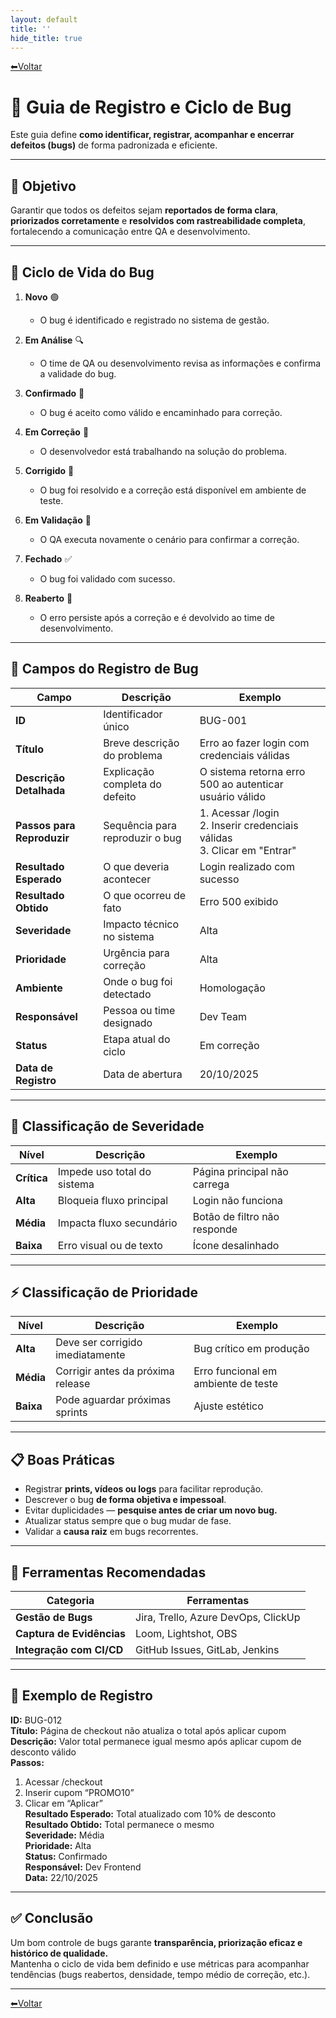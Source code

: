 ```yaml
---
layout: default
title: ''
hide_title: true
---
```


[⬅Voltar](../../readme.md)  

# 🐞 Guia de Registro e Ciclo de Bug  

Este guia define **como identificar, registrar, acompanhar e encerrar defeitos (bugs)** de forma padronizada e eficiente.

---

## 🎯 Objetivo  
Garantir que todos os defeitos sejam **reportados de forma clara**, **priorizados corretamente** e **resolvidos com rastreabilidade completa**, fortalecendo a comunicação entre QA e desenvolvimento.

---

## 🧭 Ciclo de Vida do Bug  

1. **Novo** 🟢  
   - O bug é identificado e registrado no sistema de gestão.  

2. **Em Análise** 🔍  
   - O time de QA ou desenvolvimento revisa as informações e confirma a validade do bug.  

3. **Confirmado** 🧩  
   - O bug é aceito como válido e encaminhado para correção.  

4. **Em Correção** 🔧  
   - O desenvolvedor está trabalhando na solução do problema.  

5. **Corrigido** 🧠  
   - O bug foi resolvido e a correção está disponível em ambiente de teste.  

6. **Em Validação** 🧪  
   - O QA executa novamente o cenário para confirmar a correção.  

7. **Fechado** ✅  
   - O bug foi validado com sucesso.  

8. **Reaberto** 🔁  
   - O erro persiste após a correção e é devolvido ao time de desenvolvimento.  

---

## 🧩 Campos do Registro de Bug  

| Campo | Descrição | Exemplo |
|--------|------------|----------|
| **ID** | Identificador único | BUG-001 |
| **Título** | Breve descrição do problema | Erro ao fazer login com credenciais válidas |
| **Descrição Detalhada** | Explicação completa do defeito | O sistema retorna erro 500 ao autenticar usuário válido |
| **Passos para Reproduzir** | Sequência para reproduzir o bug | 1. Acessar /login <br> 2. Inserir credenciais válidas <br> 3. Clicar em "Entrar" |
| **Resultado Esperado** | O que deveria acontecer | Login realizado com sucesso |
| **Resultado Obtido** | O que ocorreu de fato | Erro 500 exibido |
| **Severidade** | Impacto técnico no sistema | Alta |
| **Prioridade** | Urgência para correção | Alta |
| **Ambiente** | Onde o bug foi detectado | Homologação |
| **Responsável** | Pessoa ou time designado | Dev Team |
| **Status** | Etapa atual do ciclo | Em correção |
| **Data de Registro** | Data de abertura | 20/10/2025 |

---

## 🧮 Classificação de Severidade  

| Nível | Descrição | Exemplo |
|-------|------------|----------|
| **Crítica** | Impede uso total do sistema | Página principal não carrega |
| **Alta** | Bloqueia fluxo principal | Login não funciona |
| **Média** | Impacta fluxo secundário | Botão de filtro não responde |
| **Baixa** | Erro visual ou de texto | Ícone desalinhado |

---

## ⚡ Classificação de Prioridade  

| Nível | Descrição | Exemplo |
|-------|------------|----------|
| **Alta** | Deve ser corrigido imediatamente | Bug crítico em produção |
| **Média** | Corrigir antes da próxima release | Erro funcional em ambiente de teste |
| **Baixa** | Pode aguardar próximas sprints | Ajuste estético |

---

## 📋 Boas Práticas  

- Registrar **prints, vídeos ou logs** para facilitar reprodução.  
- Descrever o bug **de forma objetiva e impessoal**.  
- Evitar duplicidades — **pesquise antes de criar um novo bug.**  
- Atualizar status sempre que o bug mudar de fase.  
- Validar a **causa raiz** em bugs recorrentes.  

---

## 🧠 Ferramentas Recomendadas  

| Categoria | Ferramentas |
|------------|-------------|
| **Gestão de Bugs** | Jira, Trello, Azure DevOps, ClickUp |
| **Captura de Evidências** | Loom, Lightshot, OBS |
| **Integração com CI/CD** | GitHub Issues, GitLab, Jenkins |

---

## 🧾 Exemplo de Registro  

**ID:** BUG-012  
**Título:** Página de checkout não atualiza o total após aplicar cupom  
**Descrição:** Valor total permanece igual mesmo após aplicar cupom de desconto válido  
**Passos:**  
1. Acessar /checkout  
2. Inserir cupom “PROMO10”  
3. Clicar em “Aplicar”  
**Resultado Esperado:** Total atualizado com 10% de desconto  
**Resultado Obtido:** Total permanece o mesmo  
**Severidade:** Média  
**Prioridade:** Alta  
**Status:** Confirmado  
**Responsável:** Dev Frontend  
**Data:** 22/10/2025  

---

## ✅ Conclusão  

Um bom controle de bugs garante **transparência, priorização eficaz e histórico de qualidade.**  
Mantenha o ciclo de vida bem definido e use métricas para acompanhar tendências (bugs reabertos, densidade, tempo médio de correção, etc.).

---

[⬅Voltar](../../readme.md)  